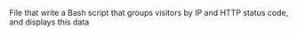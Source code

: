 File that write a Bash script that groups visitors by IP and HTTP status code, and displays this data
